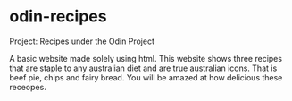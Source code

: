 # odin-recipes
Project: Recipes under the Odin Project

A basic website made solely using html.
This website shows three recipes that are staple to any australian diet and are true australian icons. That is beef pie, chips and fairy bread.
You will be amazed at how delicious these receopes.